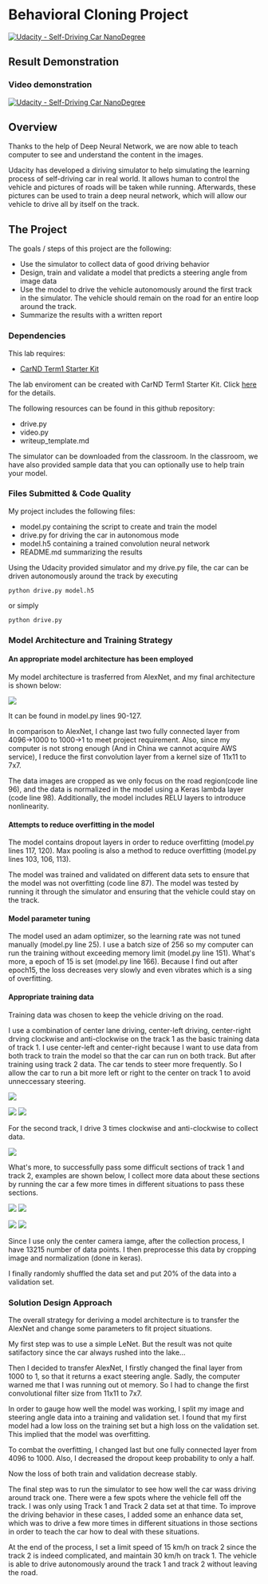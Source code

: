 # Behavioral Cloning Project

[![Udacity - Self-Driving Car NanoDegree](https://s3.amazonaws.com/udacity-sdc/github/shield-carnd.svg)](http://www.udacity.com/drive)


## Result Demonstration
### Video demonstration
[![Udacity - Self-Driving Car NanoDegree](./demonstration/P3.gif)](http://www.udacity.com/drive)


## Overview

Thanks to the help of Deep Neural Network, we are now able to teach computer to see and understand the content in the images. 

Udacity has developed a diriving simulator to help simulating the learning process of self-driving car in real world. It allows human to control the vehicle and  pictures of roads will be taken while running. Afterwards, these pictures can be used to train a deep neural network, which will allow our vehicle to drive all by itself on the track.


## The Project

The goals / steps of this project are the following:
* Use the simulator to collect data of good driving behavior 
* Design, train and validate a model that predicts a steering angle from image data
* Use the model to drive the vehicle autonomously around the first track in the simulator. The vehicle should remain on the road for an entire loop around the track.
* Summarize the results with a written report

### Dependencies
This lab requires:

* [CarND Term1 Starter Kit](https://github.com/udacity/CarND-Term1-Starter-Kit)

The lab enviroment can be created with CarND Term1 Starter Kit. Click [here](https://github.com/udacity/CarND-Term1-Starter-Kit/blob/master/README.md) for the details.

The following resources can be found in this github repository:
* drive.py
* video.py
* writeup_template.md

The simulator can be downloaded from the classroom. In the classroom, we have also provided sample data that you can optionally use to help train your model.


### Files Submitted & Code Quality

My project includes the following files:

* model.py containing the script to create and train the model
* drive.py for driving the car in autonomous mode
* model.h5 containing a trained convolution neural network 
* README.md summarizing the results

Using the Udacity provided simulator and my drive.py file, the car can be driven autonomously around the track by executing 
```
python drive.py model.h5
``` 
or simply
```
python drive.py
``` 


### Model Architecture and Training Strategy

#### An appropriate model architecture has been employed

My model architecture is trasferred from AlexNet, and my final architecture is shown below:

![](./demonstration/0.jpg)

It can be found in model.py lines 90-127. 

In comparison to AlexNet, I change last two fully connected layer from 4096->1000 to 1000->1 to meet project requirement. Also, since my computer is not strong enough (And in China we cannot acquire AWS service), I reduce the first convolution layer from a kernel size of 11x11 to 7x7.

The data images are cropped as we only focus on the road region(code line 96), and the data is normalized in the model using a Keras lambda layer (code line 98). Additionally, the model includes RELU layers to introduce nonlinearity.

#### Attempts to reduce overfitting in the model

The model contains dropout layers in order to reduce overfitting (model.py lines 117, 120). Max pooling is also a method to reduce overfitting (model.py lines 103, 106, 113).

The model was trained and validated on different data sets to ensure that the model was not overfitting (code line 87). The model was tested by running it through the simulator and ensuring that the vehicle could stay on the track.

#### Model parameter tuning

The model used an adam optimizer, so the learning rate was not tuned manually (model.py line 25). I use a batch size of 256 so my computer can run the training without exceeding memory limit (model.py line 151). What's more, a epoch of 15 is set (model.py line 166). Because I find out after epoch15, the loss decreases very slowly and even vibrates which is a sing of overfitting.

#### Appropriate training data

Training data was chosen to keep the vehicle driving on the road. 

I use a combination of center lane driving, center-left driving, center-right drving clockwise and anti-clockwise on the track 1 as the basic training data of track 1. I use center-left and center-right because I want to use data from both track to train the model so that the car can run on both track. But after training using track 2 data. The car tends to steer more frequently. So I allow the car to run a bit more left or right to the center on track 1 to avoid unneccessary steering.

![](./demonstration/2.jpg)

![](./demonstration/3.jpg) ![](./demonstration/4.jpg)

For the second track, I drive 3 times clockwise and anti-clockwise to collect data.

![](./demonstration/5.jpg)

What's more, to successfully pass some difficult sections of track 1 and track 2, examples are shown below, I collect more data about these sections by running the car a few more times in different situations to pass these sections.

![](./demonstration/6.jpg) ![](./demonstration/7.jpg)

![](./demonstration/8.jpg) ![](./demonstration/9.jpg)

Since I use only the center camera iamge, after the collection process, I have 13215 number of data points. I then preprocesse this data by cropping image and normalization (done in keras).

I finally randomly shuffled the data set and put 20% of the data into a validation set. 


### Solution Design Approach

The overall strategy for deriving a model architecture is to transfer the AlexNet and change some parameters to fit project situations.

My first step was to use a simple LeNet. But the result was not quite satifactory since the car always rushed into the lake...

Then I decided to transfer AlexNet, I firstly changed the final layer from 1000 to 1, so that it returns a exact steering angle. Sadly, the computer warned me that I was running out ot memory. So I had to change the first convolutional filter size from 11x11 to 7x7.

In order to gauge how well the model was working, I split my image and steering angle data into a training and validation set. I found that my first model had a low loss on the training set but a high loss on the validation set. This implied that the model was overfitting. 

To combat the overfitting, I changed last but one fully connected layer from 4096 to 1000. Also, I decreased the dropout keep probability to only a half.

Now the loss of both train and validation decrease stably.

The final step was to run the simulator to see how well the car wass driving around track one. There were a few spots where the vehicle fell off the track. I was only using Track 1 and Track 2 data set at that time. To improve the driving behavior in these cases, I added  some an enhance data set, which was to drive a few more times in different situations in those sections in order to teach the car how to deal with these situations.

At the end of the process, I set a limit speed of 15 km/h on track 2 since the track 2 is indeed complicated, and maintain 30 km/h on track 1. The vehicle is able to drive autonomously around the track 1 and track 2 without leaving the road.




